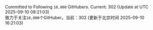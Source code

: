Committed to Following `10,000` GitHubers. Current: <!-- FOLLOWING_COUNT -->302<!-- FOLLOWING_COUNT --> (Update at UTC <!-- LAST_UPDATED -->2025-09-10 08:21:03<!-- LAST_UPDATED -->)<br>
致力于关注`10,000`个GitHuber。当前：<!-- FOLLOWING_COUNT -->302<!-- FOLLOWING_COUNT --> (更新于北京时间 <!-- LAST_UPDATED_CST -->2025-09-10 16:21:03<!-- LAST_UPDATED_CST -->)
